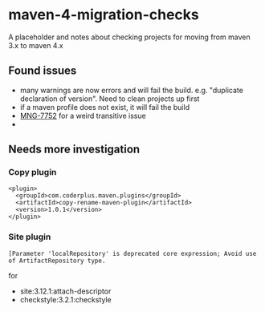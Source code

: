 # maven-4-migration-checks

A placeholder and notes about checking projects for moving from maven 3.x to maven 4.x

## Found issues
* many warnings are now errors and will fail the build. e.g. "duplicate declaration of version". Need to clean projects up first
* if a maven profile does not exist, it will fail the build
* [MNG-7752](https://issues.apache.org/jira/browse/MNG-7752) for a weird transitive issue
* 

## Needs more investigation
### Copy plugin
```
<plugin>
  <groupId>com.coderplus.maven.plugins</groupId>
  <artifactId>copy-rename-maven-plugin</artifactId>
  <version>1.0.1</version>
</plugin>
```
### Site plugin
`[Parameter 'localRepository' is deprecated core expression; Avoid use of ArtifactRepository type.`

for 
* site:3.12.1:attach-descriptor 
* checkstyle:3.2.1:checkstyle
